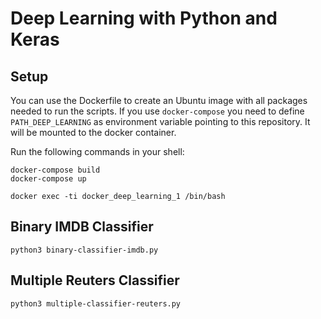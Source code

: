 # Deep Learning with Python and Keras

## Setup
You can use the Dockerfile to create an Ubuntu image with all packages needed to run the scripts.
If you use `docker-compose` you need to define `PATH_DEEP_LEARNING` as environment variable pointing to this repository.
It will be mounted to the docker container.

Run the following commands in your shell:
```
docker-compose build
docker-compose up

docker exec -ti docker_deep_learning_1 /bin/bash
```

## Binary IMDB Classifier
`python3 binary-classifier-imdb.py`

## Multiple Reuters Classifier
`python3 multiple-classifier-reuters.py`
